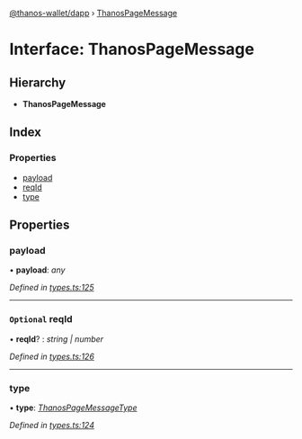 [@thanos-wallet/dapp](../README.md) › [ThanosPageMessage](thanospagemessage.md)

# Interface: ThanosPageMessage

## Hierarchy

* **ThanosPageMessage**

## Index

### Properties

* [payload](thanospagemessage.md#payload)
* [reqId](thanospagemessage.md#optional-reqid)
* [type](thanospagemessage.md#type)

## Properties

###  payload

• **payload**: *any*

*Defined in [types.ts:125](https://github.com/madfish-solutions/thanoswallet-dapp/blob/f20b824/src/types.ts#L125)*

___

### `Optional` reqId

• **reqId**? : *string | number*

*Defined in [types.ts:126](https://github.com/madfish-solutions/thanoswallet-dapp/blob/f20b824/src/types.ts#L126)*

___

###  type

• **type**: *[ThanosPageMessageType](../enums/thanospagemessagetype.md)*

*Defined in [types.ts:124](https://github.com/madfish-solutions/thanoswallet-dapp/blob/f20b824/src/types.ts#L124)*
